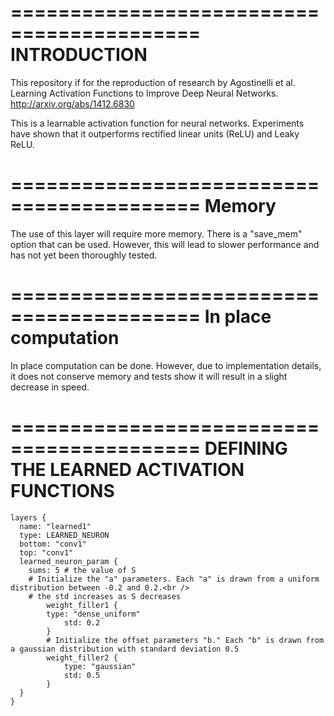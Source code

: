 ==========================================
INTRODUCTION
==========================================
This repository if for the reproduction of research by Agostinelli et al. Learning Activation Functions to Improve Deep Neural Networks. http://arxiv.org/abs/1412.6830

This is a learnable activation function for neural networks. Experiments have shown that it outperforms rectified linear units (ReLU) and Leaky ReLU.

==========================================
Memory
==========================================
The use of this layer will require more memory. There is a "save_mem" option that can be used. However, this will lead to slower performance and has not yet been thoroughly tested.

==========================================
In place computation
==========================================
In place computation can be done. However, due to implementation details, it does not conserve memory and tests show it will result in a slight decrease in speed.

==========================================
DEFINING THE LEARNED ACTIVATION FUNCTIONS
==========================================
```
layers {
  name: "learned1"
  type: LEARNED_NEURON
  bottom: "conv1"
  top: "conv1"
  learned_neuron_param {
	sums: 5 # the value of S
	# Initialize the "a" parameters. Each "a" is drawn from a uniform distribution between -0.2 and 0.2.<br />
	# the std increases as S decreases
    	weight_filler1 {
		type: "dense_uniform"
     		std: 0.2
    	}
    	# Initialize the offset parameters "b." Each "b" is drawn from a gaussian distribution with standard deviation 0.5
    	weight_filler2 {
      		type: "gaussian"
      		std: 0.5
    	}
  }
}
```
